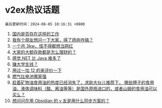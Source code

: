 # v2ex热议话题

`最后更新时间：2024-08-05 10:16:31 +0800`

1. [国内是否存在这样的工作](https://www.v2ex.com/t/1062361)
1. [我有个朋友想问一下大家，得了痔疮咋搞？](https://www.v2ex.com/t/1062509)
1. [一个月 3kw，怪不得都想当网红](https://www.v2ex.com/t/1062458)
1. [大家的大额存款都是怎么理财的？](https://www.v2ex.com/t/1062396)
1. [感觉.NET 比 Java 难多了](https://www.v2ex.com/t/1062446)
1. [赚大学生钱？](https://www.v2ex.com/t/1062493)
1. [用过一加 12 的来评价一下](https://www.v2ex.com/t/1062421)
1. [燃气灶电池哪家强](https://www.v2ex.com/t/1062362)
1. [趁着矿物油食用油的热度已经消失了，求助大伙儿推荐下，
哪些牌子的食用油、液体调味料（醋、酱油等等）是国外原瓶进口的，或者山姆的食用油可以买么？](https://www.v2ex.com/t/1062503)
1. [想问问在用 Obsidian 的 v 友是用什么同步方案的？](https://www.v2ex.com/t/1062428)

